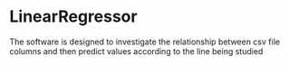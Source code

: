 # LinearRegressor
The software is designed to investigate the relationship between csv file columns and then predict values ​​according to the line being studied
